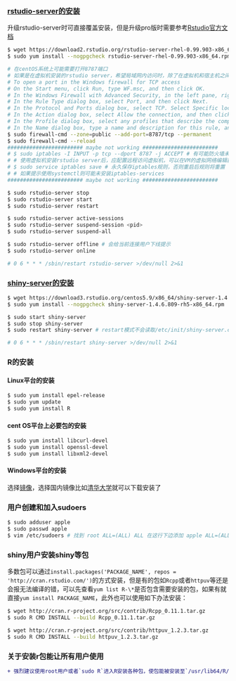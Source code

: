 ### [rstudio-server的安装](https://www.rstudio.com/products/rstudio/download-server/)
升级rstudio-server时可直接覆盖安装，但是升级pro版时需要参考[Rstudio官方文档](https://support.rstudio.com/hc/en-us/articles/216079967-Upgrading-RStudio-Server)
```bash
$ wget https://download2.rstudio.org/rstudio-server-rhel-0.99.903-x86_64.rpm
$ sudo yum install --nogpgcheck rstudio-server-rhel-0.99.903-x86_64.rpm

# 在centOS系统上可能需要打开8787端口
# 如果是在虚拟机安装的rstudio server，希望局域网内访问时，除了在虚拟机和宿主机之间建立端口映射外，应打开windows的特定端口：
# To open a port in the Windows firewall for TCP access
# On the Start menu, click Run, type WF.msc, and then click OK.
# In the Windows Firewall with Advanced Security, in the left pane, right-click Inbound Rules, and then click New Rule in the action pane.
# In the Rule Type dialog box, select Port, and then click Next.
# In the Protocol and Ports dialog box, select TCP. Select Specific local ports, and then type the port number of the instance of the Database Engine, such as 1433 for the default instance. Click Next.
# In the Action dialog box, select Allow the connection, and then click Next.
# In the Profile dialog box, select any profiles that describe the computer connection environment when you want to connect to the Database Engine, and then click Next.
# In the Name dialog box, type a name and description for this rule, and then click Finish.
$ sudo firewall-cmd --zone=public --add-port=8787/tcp --permanent
$ sudo firewall-cmd --reload
######################## maybe not working ########################
# $ sudo iptables -I INPUT -p tcp --dport 8787 -j ACCEPT # 有可能防火墙未打开8787端口，需要手动开启
# # 使用虚拟机安装rstudio server后，应配置远程访问虚拟机，可以在VM的虚拟网络编辑器中使用NAT模式，修改VMnet8的设置，添加端口映射。需要注意在网络和共享中心里不要禁用VMnet8！
# $ sudo service iptables save # 永久保存iptables规则，否则重启后规则将重置
# # 如果提示使用systemctl则可能未安装iptables-services
######################## maybe not working ########################

$ sudo rstudio-server stop 
$ sudo rstudio-server start
$ sudo rstudio-server restart

$ sudo rstudio-server active-sessions 
$ sudo rstudio-server suspend-session <pid>
$ sudo rstudio-server suspend-all

$ sudo rstudio-server offline # 会给当前连接用户下线提示
$ sudo rstudio-server online

# 0 6 * * * /sbin/restart rstudio-server >/dev/null 2>&1
```
### [shiny-server的安装](https://www.rstudio.com/products/shiny/download-server/)
```bash
$ wget https://download3.rstudio.org/centos5.9/x86_64/shiny-server-1.4.6.809-rh5-x86_64.rpm
$ sudo yum install --nogpgcheck shiny-server-1.4.6.809-rh5-x86_64.rpm

$ sudo start shiny-server
$ sudo stop shiny-server
$ sudo restart shiny-server # restart模式不会读取/etc/init/shiny-server.conf中的改动

# 0 6 * * * /sbin/restart shiny-server >/dev/null 2>&1
```
### R的安装
#### Linux平台的安装
```bash
$ sudo yum install epel-release
$ sudo yum update
$ sudo yum install R
```

#### cent OS平台上必要包的安装
```bash
$ sudo yum install libcurl-devel
$ sudo yum install openssl-devel
$ sudo yum install libxml2-devel
```

#### Windows平台的安装
选择[镜像](https://cran.r-project.org/mirrors.html)，选择国内镜像比如[清华大学](https://mirrors.tuna.tsinghua.edu.cn/CRAN/)就可以下载安装了

### 用户创建和加入sudoers
```bash
$ sudo adduser apple
$ sudo passwd apple
$ vim /etc/sudoers # 找到 root ALL=(ALL) ALL 在这行下边添加 apple ALL=(ALL) ALL
```
### shiny用户安装shiny等包
多数包可以通过`install.packages('PACKAGE_NAME', repos = 'http://cran.rstudio.com/')`的方式安装，但是有的包如`Rcpp`或者`httpuv`等还是会报无法编译的错，可以先查看`yum list R-\*`是否包含需要安装的包，如果有就直接`yum install PACKAGE_NAME`，此外也可以使用如下办法安装：  
```bash
$ wget http://cran.r-project.org/src/contrib/Rcpp_0.11.1.tar.gz
$ sudo R CMD INSTALL --build Rcpp_0.11.1.tar.gz

$ wget http://cran.r-project.org/src/contrib/httpuv_1.2.3.tar.gz
$ sudo R CMD INSTALL --build httpuv_1.2.3.tar.gz
```
### 关于安装r包能让所有用户使用
```diff
+ 强烈建议使用root用户或者`sudo R`进入R安装各种包，使包能被安装至`/usr/lib64/R/library/`
```

